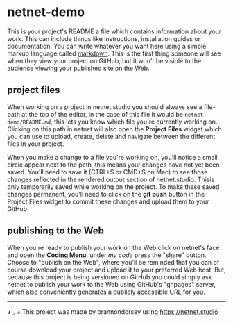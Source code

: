 # netnet-demo

This is your project's README a file which contains information about your work. This can include things like instructions, installation guides or documentation. You can write whatever you want here using a simple markup language called [markdown](https://markdownguide.offshoot.io/basic-syntax/). This is the first thing someone will see when they view your project on GitHub, but it won't be visible to the audience viewing your published site on the Web.

## project files

When working on a project in netnet.studio you should always see a file-path at the top of the editor, in the case of this file it would be `netnet-demo/README.md`, this lets you know which file you're currently working on. Clicking on this path in netnet will also open the **Project Files** widget which you can use to upload, create, delete and navigate between the different files in your project.

When you make a change to a file you're working on, you'll notice a small circle appear next to the path, this means your changes have not yet been saved. You'll need to save it (CTRL+S or CMD+S on Mac) to see those changes reflected in the rendered output section of netnet.studio. Thisis only temporarily saved while working on the project. To make these saved changes permanent, you'll need to click on the **git push** button in the Project Files widget to commit these changes and upload them to your GitHub.

## publishing to the Web

When you're ready to publish your work on the Web click on netnet's face and open the **Coding Menu**, under *my code* press the "share" button. Choose to "publish on the Web", where you'll be reminded that you can of course download your project and upload it to your preferred Web host. But, because this project is being versioned on GitHub you could simply ask netnet to publish your work to the Web using GitHub's "ghpages" server, which also conveniently generates a publicly accessible URL for you.

----

◕ ◞ ◕ This project was made by brannondorsey using https://netnet.studio